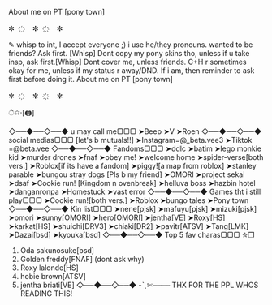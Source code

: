 About me on PT [pony town]

✼　 ҉ 　✼　 ҉ 　✼

✎ whisp to int, I accept everyone ;)
i use he/they pronouns.
wanted to be friends? Ask first. [Whisp]
Dont copy my pony skins tho, unless if u take insp, ask first.[Whisp]
Dont cover me, unless friends.
C+H  r sometimes okay for me, unless if my status r away/DND. If i am, then reminder to ask first before doing it.
About me on PT [pony town]

✼　 ҉ 　✼　 ҉ 　✼

ੈ✩‧[🖨️] 

◇──◆──◇──◆
u may call me▢▢▢
                                ➤Beep 
                                ➤V
                                ➤Roen 
◇──◆──◇──◆
social medias▢▢▢ [let's b mutuals!!]
                                 ➤Instagram=@_beta.vee3
                                 ➤Tiktok          =@beta.vee
◇──◆──◇──◆
Fandoms▢▢▢
                                  ➤ddlc
                                  ➤batim
                                  ➤lego monkie kid
                                  ➤murder drones
                                  ➤fnaf
                                  ➤obey me!
                                  ➤welcome home
                                  ➤spider-verse[both vers.]
                                  ➤Roblox[if its have a fandom]
                                  ➤piggy![a map from roblox]
                                  ➤stanley parable
                                  ➤bungou stray dogs
                                       [Pls b my friend]
                                  ➤OMORI
                                  ➤project sekai
                                  ➤dsaf
                                  ➤Cookie run!
                                       [Kingdom n ovenbreak]
                                  ➤helluva boss
                                  ➤hazbin hotel
                                  ➤danganronpa
                                  ➤Homestuck
                                  ➤vast error
◇──◆──◇──◆
Games tht i still play▢▢▢
                                  ➤Cookie run![both vers.]
                                  ➤Roblox
                                  ➤bungo tales
                                  ➤Pony town
◇──◆──◇──◆
Kin list▢▢▢
                                   ➤nene[pjsk]
                                   ➤mafuyu[pjsk]
                                   ➤mizuki[pjsk]
                                   ➤omori
                                   ➤sunny[OMORI]
                                   ➤hero[OMORI]
                                   ➤jentha[VE]
                                   ➤Roxy[HS]
                                   ➤karkat[HS]
                                   ➤shuichi[DRV3]
                                   ➤chiaki[DR2]
                                   ➤pavitr[ATSV]
                                   ➤Tang[LMK]
                                   ➤Dazai[bsd]
                                   ➤kyouka[bsd]
◇──◆──◇──◆
Top 5 fav charas▢▢▢
✮❒
 1. Oda sakunosuke[bsd]
 2. Golden freddy[FNAF]
     (dont ask why)
 3. Roxy lalonde[HS]
 4. hobie brown[ATSV]
 5. jentha briati[VE]
◇──◆──◇──◆
-ˋˏ✄┈┈┈┈
THX FOR THE PPL WHOS READING THIS!

